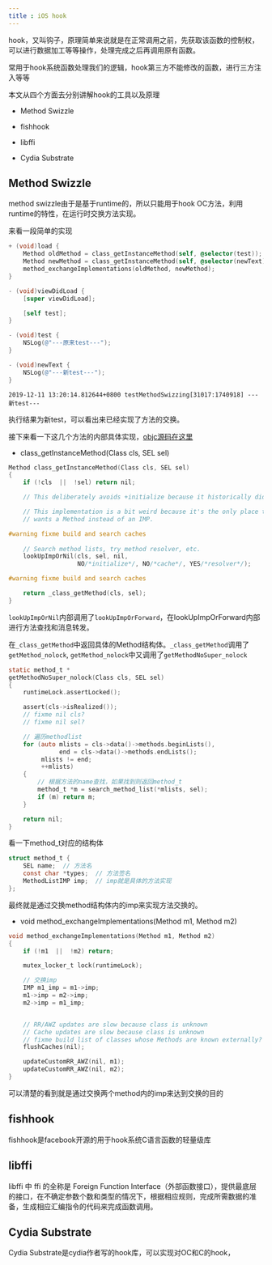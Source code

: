 ```yaml
---
title : iOS hook
---
```


hook，又叫钩子，原理简单来说就是在正常调用之前，先获取该函数的控制权，可以进行数据加工等等操作，处理完成之后再调用原有函数。

常用于hook系统函数处理我们的逻辑，hook第三方不能修改的函数，进行三方注入等等

本文从四个方面去分别讲解hook的工具以及原理

- Method Swizzle

- fishhook

- libffi

- Cydia Substrate

  

## Method Swizzle

method swizzle由于是基于runtime的，所以只能用于hook OC方法，利用runtime的特性，在运行时交换方法实现。

来看一段简单的实现

```objective-c
+ (void)load {
    Method oldMethod = class_getInstanceMethod(self, @selector(test));
    Method newMethod = class_getInstanceMethod(self, @selector(newText));
    method_exchangeImplementations(oldMethod, newMethod);
}

- (void)viewDidLoad {
    [super viewDidLoad];

    [self test];
}

- (void)test {
    NSLog(@"---原来test---");
}

- (void)newText {
    NSLog(@"---新test---");
}
```

```
2019-12-11 13:20:14.812644+0800 testMethodSwizzing[31017:1740918] ---新test---
```

执行结果为新test，可以看出来已经实现了方法的交换。

接下来看一下这几个方法的内部具体实现，[objc源码在这里](https://opensource.apple.com/tarballs/objc4/)

- class_getInstanceMethod(Class cls, SEL sel)

```objective-c
Method class_getInstanceMethod(Class cls, SEL sel)
{
    if (!cls  ||  !sel) return nil;

    // This deliberately avoids +initialize because it historically did so.

    // This implementation is a bit weird because it's the only place that 
    // wants a Method instead of an IMP.

#warning fixme build and search caches
        
    // Search method lists, try method resolver, etc.
    lookUpImpOrNil(cls, sel, nil, 
                   NO/*initialize*/, NO/*cache*/, YES/*resolver*/);

#warning fixme build and search caches

    return _class_getMethod(cls, sel);
}
```

`lookUpImpOrNil`内部调用了`lookUpImpOrForward`，在lookUpImpOrForward内部进行方法查找和消息转发。

在`_class_getMethod`中返回具体的Method结构体。`_class_getMethod`调用了`getMethod_nolock`, `getMethod_nolock`中又调用了`getMethodNoSuper_nolock`

```objective-c
static method_t *
getMethodNoSuper_nolock(Class cls, SEL sel)
{
    runtimeLock.assertLocked();

    assert(cls->isRealized());
    // fixme nil cls? 
    // fixme nil sel?

    // 遍历methodlist
    for (auto mlists = cls->data()->methods.beginLists(), 
              end = cls->data()->methods.endLists(); 
         mlists != end;
         ++mlists)
    {
        // 根据方法的name查找，如果找到则返回method_t
        method_t *m = search_method_list(*mlists, sel);
        if (m) return m;
    }

    return nil;
}
```

看一下method_t对应的结构体

```objective-c
struct method_t {
    SEL name;  // 方法名
    const char *types;  // 方法签名
    MethodListIMP imp;  // imp就是具体的方法实现
};
```

最终就是通过交换method结构体内的imp来实现方法交换的。



- void method_exchangeImplementations(Method m1, Method m2)

```objective-c
void method_exchangeImplementations(Method m1, Method m2)
{
    if (!m1  ||  !m2) return;

    mutex_locker_t lock(runtimeLock);

    // 交换imp
    IMP m1_imp = m1->imp;
    m1->imp = m2->imp;
    m2->imp = m1_imp;


    // RR/AWZ updates are slow because class is unknown
    // Cache updates are slow because class is unknown
    // fixme build list of classes whose Methods are known externally?
    flushCaches(nil);

    updateCustomRR_AWZ(nil, m1);
    updateCustomRR_AWZ(nil, m2);
}
```

可以清楚的看到就是通过交换两个method内的imp来达到交换的目的



## fishhook

fishhook是facebook开源的用于hook系统C语言函数的轻量级库





## libffi

libffi 中 ffi 的全称是 Foreign Function Interface（外部函数接口），提供最底层的接口，在不确定参数个数和类型的情况下，根据相应规则，完成所需数据的准备，生成相应汇编指令的代码来完成函数调用。





## Cydia Substrate

Cydia Substrate是cydia作者写的hook库，可以实现对OC和C的hook，








